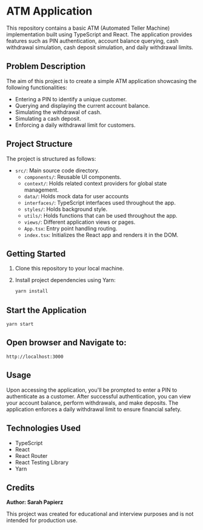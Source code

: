 # ATM Application

This repository contains a basic ATM (Automated Teller Machine) implementation built using TypeScript and React. The application provides features such as PIN authentication, account balance querying, cash withdrawal simulation, cash deposit simulation, and daily withdrawal limits.

## Problem Description

The aim of this project is to create a simple ATM application showcasing the following functionalities:

- Entering a PIN to identify a unique customer.
- Querying and displaying the current account balance.
- Simulating the withdrawal of cash.
- Simulating a cash deposit.
- Enforcing a daily withdrawal limit for customers.

## Project Structure

The project is structured as follows:

- `src/`: Main source code directory.
  - `components/`: Reusable UI components.
  - `context/`: Holds related context providers for global state management.
  - `data/`: Holds mock data for user accounts
  - `interfaces/`: TypeScript interfaces used throughout the app.
  - `styles/`: Holds background style.
  - `utils/`: Holds functions that can be used throughout the app.
  - `views/`: Different application views or pages.
  - `App.tsx`: Entry point handling routing.
  - `index.tsx`: Initializes the React app and renders it in the DOM.

## Getting Started

1. Clone this repository to your local machine.

2. Install project dependencies using Yarn:

   ```sh
   yarn install

## Start the Application

    yarn start


## Open browser and Navigate to:
    http://localhost:3000

## Usage

Upon accessing the application, you'll be prompted to enter a PIN to authenticate as a customer. After successful authentication, you can view your account balance, perform withdrawals, and make deposits. The application enforces a daily withdrawal limit to ensure financial safety.

## Technologies Used

- TypeScript
- React
- React Router
- React Testing Library
- Yarn

## Credits

**Author: Sarah Papierz**

This project was created for educational and interview purposes and is not intended for production use.
